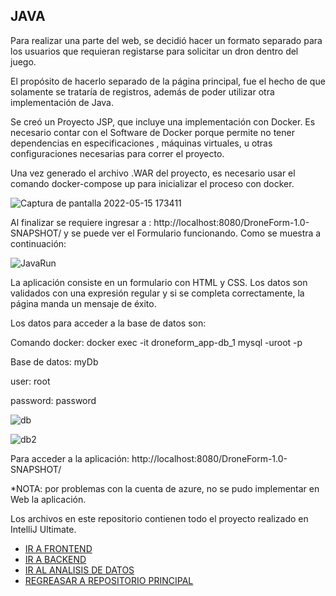 ## JAVA
 
 Para realizar una parte del web, se decidió hacer un formato separado para los usuarios que requieran registarse para solicitar un dron dentro del juego.

El propósito de hacerlo separado de la página principal, fue el hecho de que solamente se trataría de registros, además de poder utilizar otra implementación de Java.

Se creó un Proyecto JSP, que incluye una implementación con Docker. Es necesario contar con el Software de Docker porque permite no tener dependencias en especificaciones , máquinas virtuales, u otras configuraciones necesarias para correr el proyecto.

Una vez generado el archivo .WAR del proyecto, es necesario usar el comando docker-compose up para inicializar el proceso con docker.

![Captura de pantalla 2022-05-15 173411](https://user-images.githubusercontent.com/70116251/168497025-03794cec-f26c-46ae-bf88-da35199092ac.png)

Al finalizar se requiere ingresar a : http://localhost:8080/DroneForm-1.0-SNAPSHOT/ y se puede ver el Formulario funcionando. Como se muestra a continuación: 

![JavaRun](https://user-images.githubusercontent.com/70116251/168497344-976417f0-d0b5-459f-ad52-1650c36e4bbf.gif)

La aplicación consiste en un formulario con HTML y CSS. Los datos son validados con una expresión regular y si se completa correctamente, la página manda un mensaje de éxito.  

Los datos para acceder a la base de datos son: 

Comando docker:  docker exec -it droneform_app-db_1 mysql -uroot -p

Base de datos: myDb

user: root

password: password


![db](https://user-images.githubusercontent.com/70116251/168497440-45d68438-b274-4e0f-9712-4b5a2a499eed.png)

![db2](https://user-images.githubusercontent.com/70116251/168497444-2dd6b203-a9b5-4f5c-9c0c-864523dd5c1c.png)

Para acceder a la aplicación: http://localhost:8080/DroneForm-1.0-SNAPSHOT/

*NOTA: por problemas con la cuenta de azure, no se pudo implementar en Web  la aplicación.

Los archivos en este repositorio contienen todo el proyecto realizado en IntelliJ Ultimate.



- [IR A FRONTEND](../../Frontend/README.md)
- [IR A BACKEND](../../Backend/README.md)
- [IR AL ANALISIS DE DATOS](../../AnalisisDatos/README.md)
- [REGREASAR A REPOSITORIO PRINCIPAL](../../README.md)
